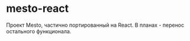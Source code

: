 # mesto-react

Проект Mesto, частично портированный на React.
В планах - перенос остального функционала.